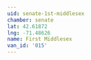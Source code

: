 ```yaml
---
uid: senate-1st-middlesex
chamber: senate
lat: 42.61872
lng: -71.48626
name: First Middlesex
van_id: '015'
---
```

